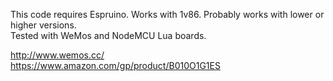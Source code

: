 This code requires Espruino. Works with 1v86. Probably works with lower or higher versions.<br>
Tested with WeMos and NodeMCU Lua boards.

http://www.wemos.cc/<br>
https://www.amazon.com/gp/product/B010O1G1ES

